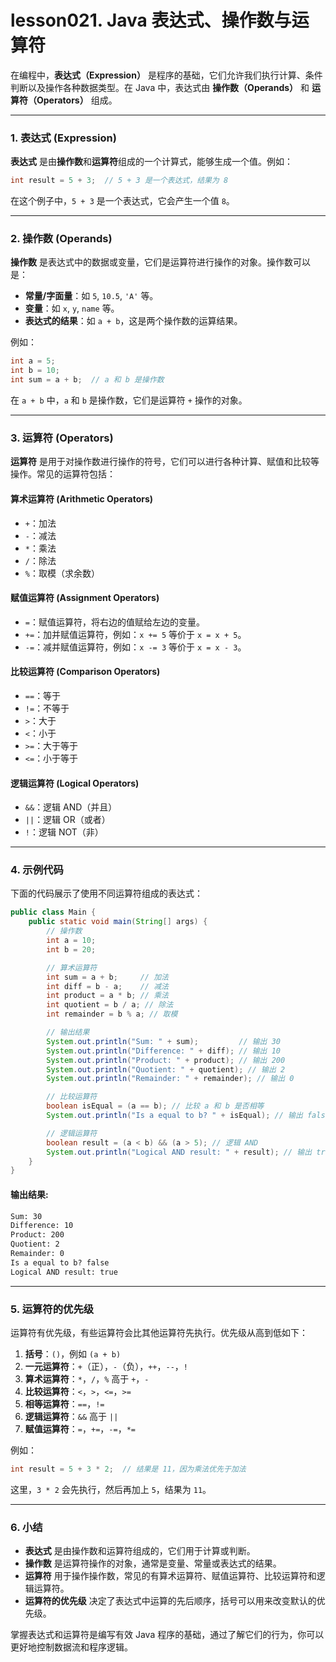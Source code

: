 # lesson021. Java 表达式、操作数与运算符

在编程中，**表达式（Expression）** 是程序的基础，它们允许我们执行计算、条件判断以及操作各种数据类型。在 Java 中，表达式由 **操作数（Operands）** 和 **运算符（Operators）** 组成。

------

### **1. 表达式 (Expression)**

**表达式** 是由**操作数**和**运算符**组成的一个计算式，能够生成一个值。例如：

```java
int result = 5 + 3;  // 5 + 3 是一个表达式，结果为 8
```

在这个例子中，`5 + 3` 是一个表达式，它会产生一个值 `8`。

------

### **2. 操作数 (Operands)**

**操作数** 是表达式中的数据或变量，它们是运算符进行操作的对象。操作数可以是：

- **常量/字面量**：如 `5`, `10.5`, `'A'` 等。
- **变量**：如 `x`, `y`, `name` 等。
- **表达式的结果**：如 `a + b`，这是两个操作数的运算结果。

例如：

```java
int a = 5;
int b = 10;
int sum = a + b;  // a 和 b 是操作数
```

在 `a + b` 中，`a` 和 `b` 是操作数，它们是运算符 `+` 操作的对象。

------

### **3. 运算符 (Operators)**

**运算符** 是用于对操作数进行操作的符号，它们可以进行各种计算、赋值和比较等操作。常见的运算符包括：

#### **算术运算符 (Arithmetic Operators)**

- `+`：加法
- `-`：减法
- `*`：乘法
- `/`：除法
- `%`：取模（求余数）

#### **赋值运算符 (Assignment Operators)**

- `=`：赋值运算符，将右边的值赋给左边的变量。
- `+=`：加并赋值运算符，例如：`x += 5` 等价于 `x = x + 5`。
- `-=`：减并赋值运算符，例如：`x -= 3` 等价于 `x = x - 3`。

#### **比较运算符 (Comparison Operators)**

- `==`：等于
- `!=`：不等于
- `>`：大于
- `<`：小于
- `>=`：大于等于
- `<=`：小于等于

#### **逻辑运算符 (Logical Operators)**

- `&&`：逻辑 AND（并且）
- `||`：逻辑 OR（或者）
- `!`：逻辑 NOT（非）

------

### **4. 示例代码**

下面的代码展示了使用不同运算符组成的表达式：

```java
public class Main {
    public static void main(String[] args) {
        // 操作数
        int a = 10;
        int b = 20;

        // 算术运算符
        int sum = a + b;     // 加法
        int diff = b - a;    // 减法
        int product = a * b; // 乘法
        int quotient = b / a; // 除法
        int remainder = b % a; // 取模

        // 输出结果
        System.out.println("Sum: " + sum);         // 输出 30
        System.out.println("Difference: " + diff); // 输出 10
        System.out.println("Product: " + product); // 输出 200
        System.out.println("Quotient: " + quotient); // 输出 2
        System.out.println("Remainder: " + remainder); // 输出 0

        // 比较运算符
        boolean isEqual = (a == b); // 比较 a 和 b 是否相等
        System.out.println("Is a equal to b? " + isEqual); // 输出 false

        // 逻辑运算符
        boolean result = (a < b) && (a > 5); // 逻辑 AND
        System.out.println("Logical AND result: " + result); // 输出 true
    }
}
```

#### **输出结果:**

```latex
Sum: 30
Difference: 10
Product: 200
Quotient: 2
Remainder: 0
Is a equal to b? false
Logical AND result: true
```

------

### **5. 运算符的优先级**

运算符有优先级，有些运算符会比其他运算符先执行。优先级从高到低如下：

1. **括号**：`()`，例如 `(a + b)`
2. **一元运算符**：`+`（正），`-`（负），`++`，`--`，`!`
3. **算术运算符**：`*`，`/`，`%` 高于 `+`，`-`
4. **比较运算符**：`<`，`>`，`<=`，`>=`
5. **相等运算符**：`==`，`!=`
6. **逻辑运算符**：`&&` 高于 `||`
7. **赋值运算符**：`=`，`+=`，`-=`，`*=`

例如：

```java
int result = 5 + 3 * 2;  // 结果是 11，因为乘法优先于加法
```

这里，`3 * 2` 会先执行，然后再加上 `5`，结果为 `11`。

------

### **6. 小结**

- **表达式** 是由操作数和运算符组成的，它们用于计算或判断。
- **操作数** 是运算符操作的对象，通常是变量、常量或表达式的结果。
- **运算符** 用于操作操作数，常见的有算术运算符、赋值运算符、比较运算符和逻辑运算符。
- **运算符的优先级** 决定了表达式中运算的先后顺序，括号可以用来改变默认的优先级。

掌握表达式和运算符是编写有效 Java 程序的基础，通过了解它们的行为，你可以更好地控制数据流和程序逻辑。